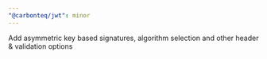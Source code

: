 ```yaml
---
"@carbonteq/jwt": minor
---
```


Add asymmetric key based signatures, algorithm selection and other header & validation options
